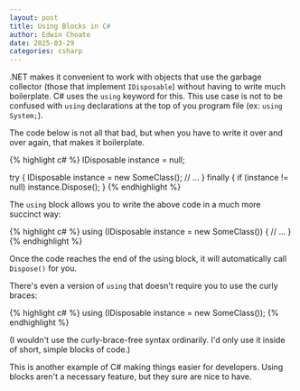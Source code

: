```yaml
---
layout: post
title: Using Blocks in C#
author: Edwin Choate
date: 2025-03-29
categories: csharp
---
```


.NET makes it convenient to work with objects that use the garbage collector (those that implement `IDisposable`) without having to write much boilerplate. C# uses the `using` keyword for this. This use case is not to be confused with `using` declarations at the top of you program file (ex: `using System;`).

The code below is not all that bad, but when you have to write it over and over again, that makes it boilerplate.

{% highlight c# %}
 IDisposable instance = null;

try
{
    IDisposable instance = new SomeClass();
    // ...
}
finally
{
    if (instance != null) 
        instance.Dispose();
}
{% endhighlight %}

The `using` block allows you to write the above code in a much more succinct way:

{% highlight c# %}
using (IDisposable instance = new SomeClass())
{
    // ...
}
{% endhighlight %}

Once the code reaches the end of the using block, it will automatically call `Dispose()` for you. 

There's even a version of `using` that doesn't require you to use the curly braces:

{% highlight c# %}
using (IDisposable instance = new SomeClass());
{% endhighlight %}

(I wouldn't use the curly-brace-free syntax ordinarily. I'd only use it inside of short, simple blocks of code.)

This is another example of C# making things easier for developers. Using blocks aren't a necessary feature, but they sure are nice to have.